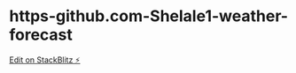 # https-github.com-Shelale1-weather-forecast

[Edit on StackBlitz ⚡️](https://stackblitz.com/edit/react-ts-ydrft8)